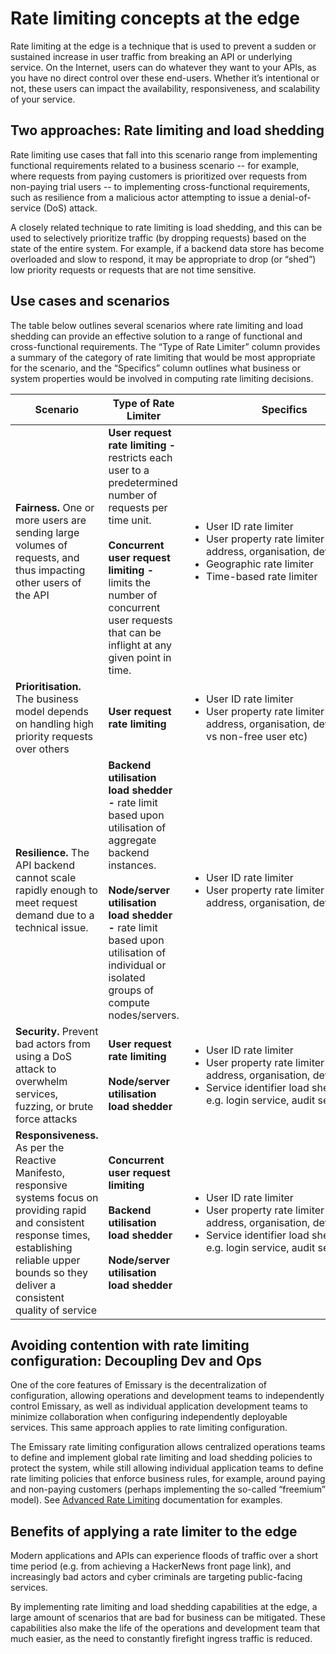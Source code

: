 # Rate limiting concepts at the edge

Rate limiting at the edge is a technique that is used to prevent a sudden or sustained increase in user traffic from breaking an API or underlying service. On the Internet, users can do whatever they want to your APIs, as you have no direct control over these end-users. Whether it’s intentional or not, these users can impact the availability, responsiveness, and scalability of your service.

## Two approaches: Rate limiting and load shedding

Rate limiting use cases that fall into this scenario range from implementing functional requirements related to a business scenario -- for example, where requests from paying customers is prioritized over requests from non-paying trial users -- to implementing cross-functional requirements, such as resilience from a malicious actor attempting to issue a denial-of-service (DoS) attack.

A closely related technique to rate limiting is load shedding, and this can be used to selectively prioritize traffic (by dropping requests) based on the state of the entire system. For example, if a backend data store has become overloaded and slow to respond, it may be appropriate to drop (or “shed”) low priority requests or requests that are not time sensitive.

## Use cases and scenarios

The table below outlines several scenarios where rate limiting and load shedding can provide an effective solution to a range of functional and cross-functional requirements. The “Type of Rate Limiter” column provides a summary of the category of rate limiting that would be most appropriate for the scenario, and the “Specifics” column outlines what business or system properties would be involved in computing rate limiting decisions.

| Scenario | Type of Rate Limiter | &nbsp;&nbsp;&nbsp;&nbsp;&nbsp;&nbsp;&nbsp;&nbsp;&nbsp;&nbsp;&nbsp;&nbsp;&nbsp;&nbsp;&nbsp;&nbsp;&nbsp;&nbsp;&nbsp;&nbsp;&nbsp;&nbsp;&nbsp;&nbsp;&nbsp;&nbsp;&nbsp;Specifics&nbsp;&nbsp;&nbsp;&nbsp;&nbsp;&nbsp;&nbsp;&nbsp;&nbsp;&nbsp;&nbsp;&nbsp;&nbsp;&nbsp;&nbsp;&nbsp;&nbsp;&nbsp;&nbsp;&nbsp;&nbsp;&nbsp;&nbsp;
| --- | --- | --- |
**Fairness.** One or more users are sending large volumes of requests, and thus impacting other users of the API | **User request rate limiting -** restricts each user to a predetermined number of requests per time unit.<br/><br/>**Concurrent user request limiting -** limits the number of concurrent user requests that can be inflight at any given point in time. | <ul><li>User ID rate limiter</li><li>User property rate limiter (IP address, organisation, device etc)</li><li>Geographic rate limiter</li><li>Time-based rate limiter</li></ul>
**Prioritisation.** The business model depends on handling high priority requests over others | **User request rate limiting** |<ul><li>User ID rate limiter</li><li>User property rate limiter (IP address, organisation, device, free vs non-free user etc)</li></ul>
**Resilience.** The API backend cannot scale rapidly enough to meet request demand due to a technical issue. | **Backend utilisation load shedder -** rate limit based upon utilisation of aggregate backend instances.<br/><br/>**Node/server utilisation load shedder -** rate limit based upon utilisation of individual or isolated groups of compute nodes/servers. |<ul><li>User ID rate limiter</li><li>User property rate limiter (IP address, organisation, device etc)</li></ul>
**Security.** Prevent bad actors from using a DoS attack to overwhelm services, fuzzing, or brute force attacks |**User request rate limiting**<br/><br/>**Node/server utilisation load shedder** | <ul><li>User ID rate limiter</li><li>User property rate limiter (IP address, organisation, device etc)</li><li>Service identifier load shedder e.g. login service, audit service</li></ul>
**Responsiveness.** As per the Reactive Manifesto, responsive systems focus on providing rapid and consistent response times, establishing reliable upper bounds so they deliver a consistent quality of service | **Concurrent user request limiting**<br/><br/>**Backend utilisation load shedder**<br/><br/>**Node/server utilisation load shedder** | <ul><li>User ID rate limiter</li><li>User property rate limiter (IP address, organisation, device etc)</li><li>Service identifier load shedder e.g. login service, audit service</li></ul>

## Avoiding contention with rate limiting configuration: Decoupling Dev and Ops

One of the core features of Emissary is the decentralization of configuration, allowing operations and development teams to independently control Emissary, as well as individual application development teams to minimize collaboration when configuring independently deployable services. This same approach applies to rate limiting configuration.

The Emissary rate limiting configuration allows centralized operations teams to define and implement global rate limiting and load shedding policies to protect the system, while still allowing individual application teams to define rate limiting policies that enforce business rules, for example, around paying and non-paying customers (perhaps implementing the so-called “freemium” model). See [Advanced Rate Limiting](../../../howtos/advanced-rate-limiting) documentation for examples.

## Benefits of applying a rate limiter to the edge

Modern applications and APIs can experience floods of traffic over a short time period (e.g. from achieving a HackerNews front page link), and increasingly bad actors and cyber criminals are targeting public-facing services.

By implementing rate limiting and load shedding capabilities at the edge, a large amount of scenarios that are bad for business can be mitigated. These capabilities also make the life of the operations and development team that much easier, as the need to constantly firefight ingress traffic is reduced.

